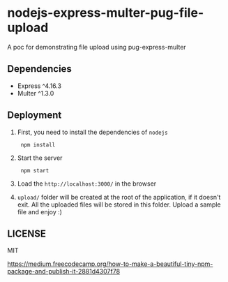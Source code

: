 # nodejs-express-multer-pug-file-upload

A poc for demonstrating file upload using pug-express-multer


## Dependencies

* Express ^4.16.3
* Multer ^1.3.0

## Deployment

1. First, you need to install the dependencies of `nodejs`

        npm install 
        
2. Start the server  

        npm start

3. Load the `http://localhost:3000/` in the browser 

4. `upload/` folder will be created at the root of the application, if it doesn't exit. All the uploaded files will be stored in this folder. Upload a sample file and enjoy :) 

## LICENSE

MIT

https://medium.freecodecamp.org/how-to-make-a-beautiful-tiny-npm-package-and-publish-it-2881d4307f78

